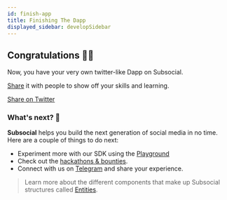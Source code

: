 ```yaml
---
id: finish-app
title: Finishing The Dapp
displayed_sidebar: developSidebar
---
```


## Congratulations 🥂🎉

Now, you have your very own twitter-like Dapp on Subsocial.

[Share](https://ctt.ac/6G7EI) it with people to show off your skills and learning.

[Share on Twitter](https://ctt.ac/6G7EI)

### What's next? 🤔

**Subsocial** helps you build the next generation of social media in no time. Here are a couple of things to do next:

- Experiment more with our SDK using the [Playground](https://play.subsocial.network)
- Check out the [hackathons & bounties](https://github.com/dappforce/subsocial-bounties).
- Connect with us on [Telegram](https://t.me/+ZzvLu0ZfkQwxNGQy) and share your experience.

> Learn more about the different components that make up Subsocial structures called [Entities](/docs/develop/concepts/entities).




